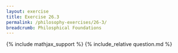 ```yaml
---
layout: exercise
title: Exercise 26.3
permalink: /philosophy-exercises/26-3/
breadcrumb: Philosphical Foundations
---
```


{% include mathjax_support %}
{% include_relative question.md %}

